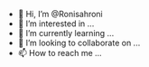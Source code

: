 - 👋 Hi, I’m @Ronisahroni
- 👀 I’m interested in ...
- 🌱 I’m currently learning ...
- 💞️ I’m looking to collaborate on ...
- 📫 How to reach me ...

<!---
Ronisahroni/Ronisahroni is a ✨ special ✨ repository because its `README.md` (this file) appears on your GitHub profile.
You can click the Preview link to take a look at your changes.
--->
